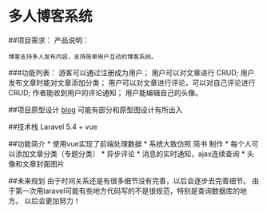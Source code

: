 # 多人博客系统
##项目需求：
产品说明：

	博客支持多人发布内容，支持简单用户互动的博客系统。

###功能列表：
游客可以通过注册成为用户；
用户可以对文章进行 CRUD;
用户发布文章时能对文章添加分类；
用户可以对文章进行评论，可以对自己评论进行 CRUD;
作者能收到用户的评论通知；
用户能编辑自己的头像。

##项目原型设计
[blog](https://modao.cc/app/Sm8iq1enUcVRaZedTeNlcKr0AnuNbU5)
可能有部分和原型图设计有所出入

##技术栈
Laravel 5.4 + vue 

##功能简介
	* 使用vue实现了前端处理数据
	* 系统大致仿照 简书 制作 
	* 每个人可以添加文章分类（专题分类）
	* 异步评论
	* 消息的实时通知，ajax连续查询
	* 头像和文章封面图片

##未来规划
	由于时间关系还是有很多细节没有完善，以后会逐步去完善细节。
	由于第一次用laravel可能有些地方代码写的不是很规范，特别是查询数据库的地方。
	以后会更加努力！
